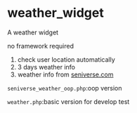 # weather_widget

A weather widget

no framework required

1. check user location automatically
2. 3 days weather info
3. weather info from [seniverse.com]()

`seniverse_weather_oop.php`:oop version

`weather.php`:basic version  for develop test

